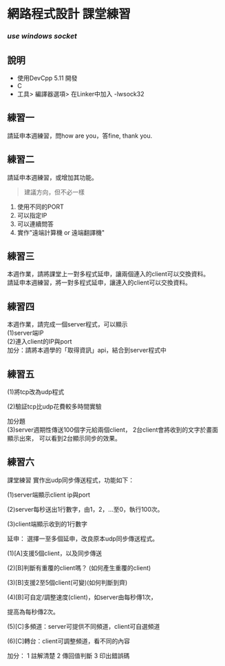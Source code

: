 # 網路程式設計 課堂練習
### *use windows socket*
## 說明
+ 使用DevCpp 5.11 開發
+ C
+ 工具> 編譯器選項> 在Linker中加入 -lwsock32


## 練習一
 請延申本週練習，問how are you，答fine, thank you.  


## 練習二
 請延申本週練習，或增加其功能。  
 
> 建議方向，但不必一樣  
  1. 使用不同的PORT   
  2. 可以指定IP  
  3. 可以連續問答  
  4. 實作"遠端計算機 or 遠端翻譯機"  
 
 
## 練習三
 本週作業，請將課堂上一對多程式延申，讓兩個連入的client可以交換資料。   
 請延申本週練習，將一對多程式延申，讓連入的client可以交換資料。  

## 練習四
 本週作業，請完成一個server程式，可以顯示  
 (1)server端IP  
 (2)連入client的IP與port  
 加分：請將本週學的「取得資訊」api，結合到server程式中  


## 練習五
  (1)將tcp改為udp程式

  (2)驗証tcp比udp花費較多時間實驗

  加分題  
  (3)server週期性傳送100個字元給兩個client，
  2台client會將收到的文字於畫面顯示出來，
  可以看到2台顯示同步的效果。


## 練習六

課堂練習
實作出udp同步傳送程式，功能如下：

(1)server端顯示client ip與port

(2)server每秒送出1行數字，由1，2，…至0，執行100次。

(3)client端顯示收到的1行數字


延申：
選擇一至多個延申，改良原本udp同步傳送程式。

(1)[A]支援5個client，以及同步傳送

(2)[B]判斷有重覆的client嗎？ (如何產生重覆的client)

(3)[B]支援2至5個client(可變)(如何判斷到齊)

(4)[B]可自定/調整速度(client)，如server由每秒傳1次，

提高為每秒傳2次。

(5)[C]多頻道：server可提供不同頻道，client可自選頻道

(6)[C]轉台：client可調整頻道，看不同的內容

加分：
1 註解清楚
2 傳回值判斷
3 印出錯誤碼
